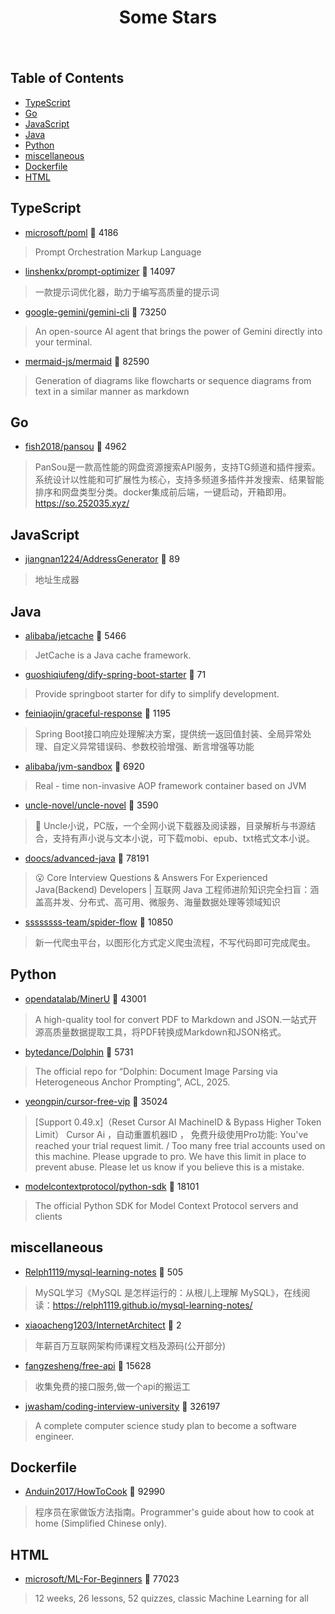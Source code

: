 <div align="center">

# Some Stars

<img src="https://cdn.jsdelivr.net/gh/eryajf/tu@main/img/image_20240420_214408.gif" width="800"  height="3">

</div><br>

## Table of Contents

*   [TypeScript](#typescript)
*   [Go](#go)
*   [JavaScript](#javascript)
*   [Java](#java)
*   [Python](#python)
*   [miscellaneous](#miscellaneous)
*   [Dockerfile](#dockerfile)
*   [HTML](#html)

## TypeScript

*   [microsoft/poml](https://github.com/microsoft/poml) 🌟 4186

> Prompt Orchestration Markup Language

*   [linshenkx/prompt-optimizer](https://github.com/linshenkx/prompt-optimizer) 🌟 14097

> 一款提示词优化器，助力于编写高质量的提示词

*   [google-gemini/gemini-cli](https://github.com/google-gemini/gemini-cli) 🌟 73250

> An open-source AI agent that brings the power of Gemini directly into your terminal.

*   [mermaid-js/mermaid](https://github.com/mermaid-js/mermaid) 🌟 82590

> Generation of diagrams like flowcharts or sequence diagrams from text in a similar manner as markdown

## Go

*   [fish2018/pansou](https://github.com/fish2018/pansou) 🌟 4962

> PanSou是一款高性能的网盘资源搜索API服务，支持TG频道和插件搜索。系统设计以性能和可扩展性为核心，支持多频道多插件并发搜索、结果智能排序和网盘类型分类。docker集成前后端，一键启动，开箱即用。 https://so.252035.xyz/

## JavaScript

*   [jiangnan1224/AddressGenerator](https://github.com/jiangnan1224/AddressGenerator) 🌟 89

> 地址生成器

## Java

*   [alibaba/jetcache](https://github.com/alibaba/jetcache) 🌟 5466

> JetCache is a Java cache framework.

*   [guoshiqiufeng/dify-spring-boot-starter](https://github.com/guoshiqiufeng/dify-spring-boot-starter) 🌟 71

> Provide springboot starter for dify to simplify development.

*   [feiniaojin/graceful-response](https://github.com/feiniaojin/graceful-response) 🌟 1195

> Spring Boot接口响应处理解决方案，提供统一返回值封装、全局异常处理、自定义异常错误码、参数校验增强、断言增强等功能

*   [alibaba/jvm-sandbox](https://github.com/alibaba/jvm-sandbox) 🌟 6920

> Real - time non-invasive AOP framework container based on JVM

*   [uncle-novel/uncle-novel](https://github.com/uncle-novel/uncle-novel) 🌟 3590

> 📖 Uncle小说，PC版，一个全网小说下载器及阅读器，目录解析与书源结合，支持有声小说与文本小说，可下载mobi、epub、txt格式文本小说。

*   [doocs/advanced-java](https://github.com/doocs/advanced-java) 🌟 78191

> 😮 Core Interview Questions & Answers For Experienced Java(Backend) Developers | 互联网 Java 工程师进阶知识完全扫盲：涵盖高并发、分布式、高可用、微服务、海量数据处理等领域知识

*   [ssssssss-team/spider-flow](https://github.com/ssssssss-team/spider-flow) 🌟 10850

> 新一代爬虫平台，以图形化方式定义爬虫流程，不写代码即可完成爬虫。

## Python

*   [opendatalab/MinerU](https://github.com/opendatalab/MinerU) 🌟 43001

> A high-quality tool for convert PDF to Markdown and JSON.一站式开源高质量数据提取工具，将PDF转换成Markdown和JSON格式。

*   [bytedance/Dolphin](https://github.com/bytedance/Dolphin) 🌟 5731

> The official repo for “Dolphin: Document Image Parsing via Heterogeneous Anchor Prompting”, ACL, 2025.

*   [yeongpin/cursor-free-vip](https://github.com/yeongpin/cursor-free-vip) 🌟 35024

> \[Support 0.49.x]（Reset Cursor AI MachineID & Bypass Higher Token Limit） Cursor Ai ，自动重置机器ID ， 免费升级使用Pro功能: You've reached your trial request limit. / Too many free trial accounts used on this machine. Please upgrade to pro. We have this limit in place to prevent abuse. Please let us know if you believe this is a mistake.

*   [modelcontextprotocol/python-sdk](https://github.com/modelcontextprotocol/python-sdk) 🌟 18101

> The official Python SDK for Model Context Protocol servers and clients

## miscellaneous

*   [Relph1119/mysql-learning-notes](https://github.com/Relph1119/mysql-learning-notes) 🌟 505

> MySQL学习《MySQL 是怎样运行的：从根儿上理解 MySQL》，在线阅读：https://relph1119.github.io/mysql-learning-notes/

*   [xiaoacheng1203/InternetArchitect](https://github.com/xiaoacheng1203/InternetArchitect) 🌟 2

> 年薪百万互联网架构师课程文档及源码(公开部分)

*   [fangzesheng/free-api](https://github.com/fangzesheng/free-api) 🌟 15628

> 收集免费的接口服务,做一个api的搬运工

*   [jwasham/coding-interview-university](https://github.com/jwasham/coding-interview-university) 🌟 326197

> A complete computer science study plan to become a software engineer.

## Dockerfile

*   [Anduin2017/HowToCook](https://github.com/Anduin2017/HowToCook) 🌟 92990

> 程序员在家做饭方法指南。Programmer's guide about how to cook at home (Simplified Chinese only).

## HTML

*   [microsoft/ML-For-Beginners](https://github.com/microsoft/ML-For-Beginners) 🌟 77023

> 12 weeks, 26 lessons, 52 quizzes, classic Machine Learning for all
